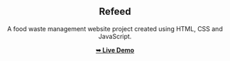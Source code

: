 <h2 align="center">Refeed</h2>
<div align="center">
<p>A food waste management website project created using HTML, CSS and JavaScript.</p>
<a href="https://github.com/vn2706/Refeed.git" target="_blank"><strong>➥ Live Demo</strong></a>
</div> <br/><br/>

